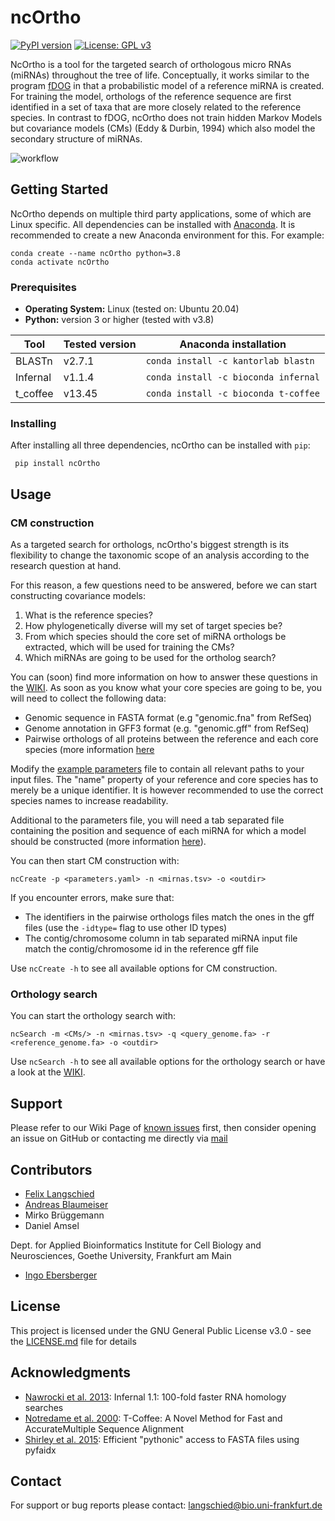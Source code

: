 # ncOrtho
[![PyPI version](https://badge.fury.io/py/ncOrtho.png)](https://pypi.org/project/ncOrtho/)
[![License: GPL v3](https://img.shields.io/badge/License-GPLv3-blue.svg)](https://www.gnu.org/licenses/gpl-3.0)

NcOrtho is a tool for the targeted search of orthologous micro RNAs (miRNAs) throughout the tree of life. 
Conceptually, it works similar to the program [fDOG](https://github.com/BIONF/fDOG) in that a probabilistic model of 
a reference miRNA is created. For training the model, orthologs of the reference sequence are first identified in 
a set of taxa that are more closely related to the reference species. In contrast to fDOG, ncOrtho does not train hidden 
Markov Models but covariance models (CMs) (Eddy & Durbin, 1994) which also model the secondary structure of miRNAs.

![workflow](https://github.com/felixlangschied/ncortho/blob/master/ncOrtho/docs/ncortho_white.png)

## Getting Started
NcOrtho depends on multiple third party applications, some of which are Linux specific.
All dependencies can be installed with [Anaconda](https://www.anaconda.com/).
It is recommended to create a new Anaconda environment for this. For example:
```
conda create --name ncOrtho python=3.8
conda activate ncOrtho
```

### Prerequisites
* **Operating System:** Linux (tested on: Ubuntu 20.04)
* **Python:** version 3 or higher (tested with v3.8)

Tool | Tested version | Anaconda installation
------------ | ------------- | -------------
BLASTn | v2.7.1 | `conda install -c kantorlab blastn`
Infernal | v1.1.4 | `conda install -c bioconda infernal`
t_coffee | v13.45 | `conda install -c bioconda t-coffee`

### Installing

After installing all three dependencies, ncOrtho can be installed with `pip`:
```
 pip install ncOrtho
```

## Usage
### CM construction
As a targeted search for orthologs, ncOrtho's biggest strength is its flexibility to change the taxonomic 
scope of an analysis according to the research question at hand.

For this reason, a few questions need to be answered, before we can start constructing covariance models:
1. What is the reference species?
2. How phylogenetically diverse will my set of target species be?
3. From which species should the core set of miRNA orthologs be extracted, which will be used for training the CMs?
4. Which miRNAs are going to be used for the ortholog search?

You can (soon) find more information on how to answer these questions in the 
[WIKI](https://github.com/felixlangschied/ncortho/wiki/Creating-miRNA-covariance-models#choosing-core-species).
As soon as you know what your core species are going to be, you will need to collect the following data:

* Genomic sequence in FASTA format (e.g "genomic.fna" from RefSeq)
* Genome annotation in GFF3 format (e.g. "genomic.gff" from RefSeq)
* Pairwise orthologs of all proteins between the reference and each core species (more information 
[here](https://github.com/felixlangschied/ncortho/wiki/Input-Data#pairwise-orthologs)

Modify the [example parameters](ncOrtho/coreset/example_parameters.yaml) file to contain all 
relevant paths to your input files. The "name" property of your reference and core species has to merely be a 
unique identifier. It is however recommended to use the correct species names to increase readability.

Additional to the parameters file, you will need a tab separated file containing the position and sequence of each 
miRNA for which a model should be constructed (more information 
[here](https://github.com/felixlangschied/ncortho/wiki/Input-Data#reference-mirnas)). 

You can then start CM construction with:
```
ncCreate -p <parameters.yaml> -n <mirnas.tsv> -o <outdir>
```
If you encounter errors, make sure that:
* The identifiers in the pairwise orthologs files match the ones in the gff files (use the `-idtype=` flag to use other
ID types)
* The contig/chromosome column in tab separated miRNA input file match the contig/chromosome id 
in the reference gff file

Use `ncCreate -h` to see all available options for CM construction.

### Orthology search

You can start the orthology search with:
```
ncSearch -m <CMs/> -n <mirnas.tsv> -q <query_genome.fa> -r <reference_genome.fa> -o <outdir>
```

Use `ncSearch -h` to see all available options for the orthology search or have a look at the 
[WIKI](https://github.com/felixlangschied/ncortho/wiki/Running-the-orthology-search).

## Support

Please refer to our Wiki Page of [known issues](https://github.com/felixlangschied/ncortho/wiki/Known-Issues) first, 
then consider opening an issue on GitHub or contacting me directly via [mail](langschied@bio.uni-frankfurt.de)

## Contributors

* [Felix Langschied](https://github.com/felixlangschied)
* [Andreas Blaumeiser](https://github.com/acblaumeiser)
* Mirko Brüggemann
* Daniel Amsel

Dept. for Applied Bioinformatics Institute for Cell Biology and Neurosciences, Goethe University, Frankfurt am Main

* [Ingo Ebersberger](https://www.bio.uni-frankfurt.de/43045195/Abt__Ebersberger___Biowissenschaften)
 
## License

This project is licensed under the GNU General Public License v3.0 - see the [LICENSE.md](LICENSE.md) file for details

## Acknowledgments

* [Nawrocki et al. 2013](https://academic.oup.com/bioinformatics/article/29/22/2933/316439): Infernal 1.1: 
100-fold faster RNA homology searches
* [Notredame et al. 2000](http://www.tcoffee.org/Publications/Pdf/tcoffee.pdf): T-Coffee: A Novel Method for Fast and 
AccurateMultiple Sequence Alignment
* [Shirley et al. 2015](https://peerj.com/preprints/970v1/): Efficient "pythonic" access to FASTA files using pyfaidx

## Contact

For support or bug reports please contact: [langschied@bio.uni-frankfurt.de](langschied@bio.uni-frankfurt.de)